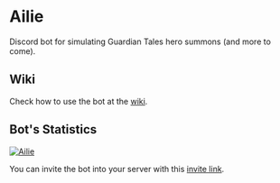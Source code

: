 # Ailie

Discord bot for simulating Guardian Tales hero summons (and more to come).

## Wiki

Check how to use the bot at the [wiki](https://github.com/riazufila/ailie/wiki).

## Bot's Statistics

<a href="https://top.gg/bot/820515330140930048">
    <img src="https://top.gg/api/widget/820515330140930048.svg" alt="Ailie" />
</a>

You can invite the bot into your server with this [invite link](https://discord.com/api/oauth2/authorize?client_id=820515330140930048&permissions=8&scope=bot).
